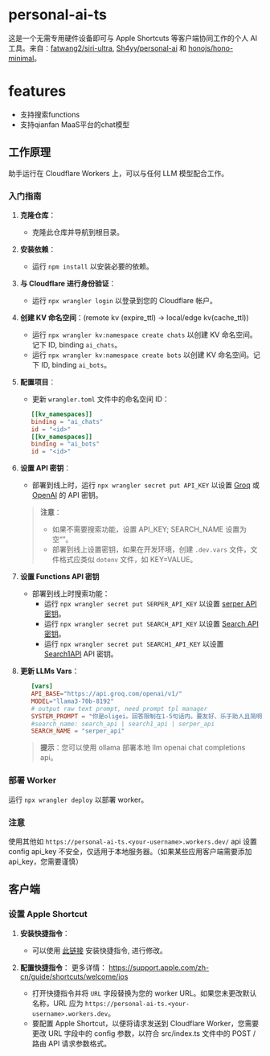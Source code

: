 # personal-ai-ts

这是一个无需专用硬件设备即可与 Apple Shortcuts 等客户端协同工作的个人 AI 工具。来自：[fatwang2/siri-ultra](https://github.com/fatwang2/siri-ultra), [Sh4yy/personal-ai](https://github.com/Sh4yy/personal-ai) 和 [honojs/hono-minimal](https://github.com/honojs/hono-minimal)。

# features
- 支持搜索functions
- 支持qianfan MaaS平台的chat模型

## 工作原理

助手运行在 Cloudflare Workers 上，可以与任何 LLM 模型配合工作。

### 入门指南

1. **克隆仓库**：
   - 克隆此仓库并导航到根目录。

2. **安装依赖**：
   - 运行 `npm install` 以安装必要的依赖。

3. **与 Cloudflare 进行身份验证**：
   - 运行 `npx wrangler login` 以登录到您的 Cloudflare 帐户。

4. **创建 KV 命名空间**：(remote kv (expire_ttl) -> local/edge kv(cache_ttl))
   - 运行 `npx wrangler kv:namespace create chats` 以创建 KV 命名空间。记下 ID, binding `ai_chats`。
   - 运行 `npx wrangler kv:namespace create bots` 以创建 KV 命名空间。记下 ID, binding `ai_bots`。

5. **配置项目**：
   - 更新 `wrangler.toml` 文件中的命名空间 ID：

   ```toml
      [[kv_namespaces]]
      binding = "ai_chats"
      id = "<id>"
      [[kv_namespaces]]
      binding = "ai_bots"
      id = "<id>"
    ```

6. **设置 API 密钥**：

   - 部署到线上时，运行 `npx wrangler secret put API_KEY` 以设置 [Groq](https://console.groq.com/login) 或 [OpenAI](https://openai.com/) 的 API 密钥。

   > **注意**：
   > - 如果不需要搜索功能，设置 API_KEY; SEARCH_NAME 设置为空“”。
   > - 部署到线上设置密钥，如果在开发环境，创建 `.dev.vars` 文件，文件格式应类似 `dotenv` 文件，如 KEY=VALUE。

7. **设置 Functions API 密钥**
   - 部署到线上时搜索功能：
     - 运行 `npx wrangler secret put SERPER_API_KEY` 以设置 [serper API 密钥](https://serper.dev/api-key)。
     - 运行 `npx wrangler secret put SEARCH_API_KEY` 以设置 [Search API 密钥](https://www.searchapi.io/api_tokens)。
     - 运行 `npx wrangler secret put SEARCH1_API_KEY` 以设置 [Search1API](https://www.search1api.com/) API 密钥。

8. **更新 LLMs Vars**：
   ```toml
      [vars]
      API_BASE="https://api.groq.com/openai/v1/"
      MODEL="llama3-70b-8192"
      # output raw text prompt, need prompt tpl manager
      SYSTEM_PROMPT = "你是oligei。回答限制在1-5句话内。要友好、乐于助人且简明扼要。默认使用公制单位。保持对话简短而甜蜜。只用纯文本回答，不要包含链接或其他附加内容。不要回复计算机代码，例如不要返回用户的经度。请一定要使用中文回复"
      #search_name: search_api | search1_api | serper_api
      SEARCH_NAME = "serper_api"
    ```
   > **提示**：您可以使用 ollama 部署本地 llm openai chat completions api。

### 部署 Worker

运行 `npx wrangler deploy` 以部署 worker。

### 注意
使用其他如 `https://personal-ai-ts.<your-username>.workers.dev/` api 设置 config api_key 不安全，仅适用于本地服务器。（如果某些应用客户端需要添加 api_key，您需要谨慎）

## 客户端
### 设置 Apple Shortcut

1. **安装快捷指令**：
   - 可以使用 [此链接](https://www.icloud.com/shortcuts/b5d380eb76ab48fab10a54d4b3d628c7) 安装快捷指令, 进行修改。

2. **配置快捷指令**：
更多详情： https://support.apple.com/zh-cn/guide/shortcuts/welcome/ios
   - 打开快捷指令并将 `URL` 字段替换为您的 worker URL。如果您未更改默认名称，URL 应为 `https://personal-ai-ts.<your-username>.workers.dev`。
   - 要配置 Apple Shortcut，以便将请求发送到 Cloudflare Worker，您需要更改 URL 字段中的 config 参数，以符合 src/index.ts 文件中的 POST / 路由 API 请求参数格式。
